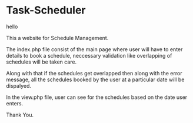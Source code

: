 # Task-Scheduler
hello

This a website for Schedule Management.

The index.php file consist of the main page  where user will have to enter details to book a schedule,
neccessary validation like overlapping of schedules will be taken care.

Along with that if the schedules get overlapped then along with the error message, all the schedules booked by the user at
a particular date will be dispalyed.

In the view.php file, user can see for the schedules based on the date user enters.


Thank You.
